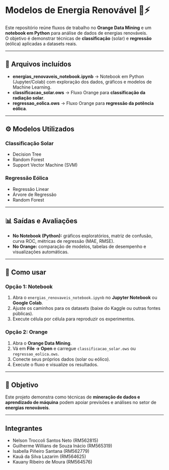 # Modelos de Energia Renovável 🌱⚡

Este repositório reúne fluxos de trabalho no **Orange Data Mining** e um **notebook em Python** para análise de dados de energias renováveis.  
O objetivo é demonstrar técnicas de **classificação** (solar) e **regressão** (eólica) aplicadas a datasets reais.

---

## 📂 Arquivos incluídos
- **energias_renovaveis_notebook.ipynb** → Notebook em Python (Jupyter/Colab) com exploração dos dados, gráficos e modelos de Machine Learning.  
- **classificacao_solar.ows** → Fluxo Orange para **classificação da radiação solar**.  
- **regressao_eolica.ows** → Fluxo Orange para **regressão da potência eólica**.  

---

## ⚙️ Modelos Utilizados
### Classificação Solar
- Decision Tree  
- Random Forest  
- Support Vector Machine (SVM)  

### Regressão Eólica
- Regressão Linear  
- Árvore de Regressão  
- Random Forest  

---

## 📊 Saídas e Avaliações
- **No Notebook (Python):** gráficos exploratórios, matriz de confusão, curva ROC, métricas de regressão (MAE, RMSE).  
- **No Orange:** comparação de modelos, tabelas de desempenho e visualizações automáticas.  

---

## 🚀 Como usar
### Opção 1: Notebook
1. Abra o `energias_renovaveis_notebook.ipynb` no **Jupyter Notebook** ou **Google Colab**.  
2. Ajuste os caminhos para os datasets (baixe do Kaggle ou outras fontes públicas).  
3. Execute célula por célula para reproduzir os experimentos.  

### Opção 2: Orange
1. Abra o **Orange Data Mining**.  
2. Vá em **File → Open** e carregue `classificacao_solar.ows` ou `regressao_eolica.ows`.  
3. Conecte seus próprios dados (solar ou eólico).  
4. Execute o fluxo e visualize os resultados.  

---

## 🔋 Objetivo
Este projeto demonstra como técnicas de **mineração de dados e aprendizado de máquina** podem apoiar previsões e análises no setor de **energias renováveis**.

---

## Integrantes
- Nelson Troccoli Santos Neto (RM562815)
- Guilherme Willians de Souza Inácio (RM565319)
- Isabella Piñeiro Santana (RM562779)
- Kauã da Silva Lazarim (RM564625) 
- Kauany Ribeiro de Moura (RM564576)
